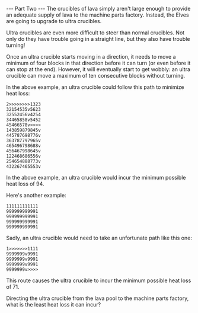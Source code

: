 --- Part Two ---
The crucibles of lava simply aren't large enough to provide an adequate supply of lava to the machine parts factory. Instead, the Elves are going to upgrade to ultra crucibles.

Ultra crucibles are even more difficult to steer than normal crucibles. Not only do they have trouble going in a straight line, but they also have trouble turning!

Once an ultra crucible starts moving in a direction, it needs to move a minimum of four blocks in that direction before it can turn (or even before it can stop at the end). However, it will eventually start to get wobbly: an ultra crucible can move a maximum of ten consecutive blocks without turning.

In the above example, an ultra crucible could follow this path to minimize heat loss:

```
2>>>>>>>>1323
32154535v5623
32552456v4254
34465858v5452
45466578v>>>>
143859879845v
445787698776v
363787797965v
465496798688v
456467998645v
122468686556v
254654888773v
432267465553v
```

In the above example, an ultra crucible would incur the minimum possible heat loss of 94.

Here's another example:

```
111111111111
999999999991
999999999991
999999999991
999999999991
```

Sadly, an ultra crucible would need to take an unfortunate path like this one:

```
1>>>>>>>1111
9999999v9991
9999999v9991
9999999v9991
9999999v>>>>
```

This route causes the ultra crucible to incur the minimum possible heat loss of 71.

Directing the ultra crucible from the lava pool to the machine parts factory, what is the least heat loss it can incur?